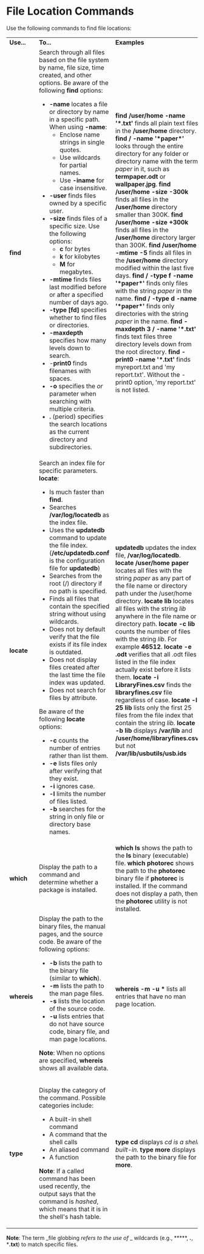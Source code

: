 # File Location Commands

Use the following commands to find file locations:

<table>

<tr> <td><b>Use...</b></td> <td><b>To...</b></td> <td><b>Examples</b></td>

</tr>

<tr> <td><b>find</b></td> <td>Search through all files based on the file
system by name, file size, time created, and other options. Be aware of the
following <b>find</b> options:

<ul>

<li><b>-name </b>locates a file or directory by name in a specific path. When
using <b>-name</b>:

<ul>

<li>Enclose name strings in single quotes.

</li>

<li>Use wildcards for partial names.

</li>

<li>Use <b>-iname</b> for case insensitive.

</li>

</ul>

</li>

<li><b>-user</b> finds files owned by a specific user.

</li>

<li><b>-size </b>finds files of a specific size. Use the following options:

<ul>

<li><b>c</b> for bytes

</li>

<li><b>k</b> for kilobytes

</li>

<li><b>M</b> for megabytes.

</li>

</ul>

</li>

<li><b>-mtime </b>finds files last modified before or after a specified number
of days ago.

</li>

<li><b>-type [fd]</b> specifies whether to find files or directories.

</li>

<li><b>-maxdepth</b> specifies how many levels down to search.

</li>

<li>-<b>print0 </b>finds filenames with spaces.

</li>

<li><b>-o</b> specifies the <i>or</i> parameter when searching with multiple
criteria.

</li>

<li><b>.</b> (period) specifies the search locations as the current directory
and subdirectories.

</li>

</ul> </td> <td><b>find /user/home -name '*.txt'</b> finds all plain text
files in the <b>/user/home</b> directory.  
<b>find / -name '*paper*'</b> looks through the entire directory for any
folder or directory name with the term <i>paper</i> in it, such as <b>
termpaper.odt</b> or <b>wallpaper.jpg</b>.<b>  
find /user/home -size -300k</b> finds all files in the <b>/user/home</b>
directory smaller than 300K.  
<b>find /user/home -size +300k</b> finds all files in the <b>/user/home</b>
directory larger than 300K.  
<b>find /user/home -mtime -5</b> finds all files in the <b>/user/home</b>
directory modified within the last five days.  
<b>find / -type f -name '*paper*' </b>finds only files with the string
<i>paper</i> in the name.  
<b>find / -type d -name '*paper*'</b> finds only directories with the string
<i>paper</i> in the name.<b>  
find -maxdepth 3 / -name '*.txt' </b>finds text files three directory levels
down from the root directory.  
<b>find -print0 -name '*.txt'</b> finds myreport.txt and 'my report.txt'.
Without the -print0 option, 'my report.txt' is not listed.</td>

</tr>

<tr> <td><b>locate</b></td> <td>Search an index file for specific parameters.
<b>locate</b>:

<ul>

<li>Is much faster than <b>find</b>.

</li>

<li>Searches <b>/var/log/locatedb</b> as the index file.

</li>

<li>Uses the <b>updatedb</b> command to update the file index.
(<b>/etc/updatedb.conf</b> is the configuration file for <b>updatedb</b>)

</li>

<li>Searches from the root (/) directory if no path is specified.

</li>

<li>Finds all files that contain the specified string without using wildcards.

</li>

<li>Does not by default verify that the file exists if its file index is
outdated.

</li>

<li>Does not display files created after the last time the file index was
updated.

</li>

<li>Does not search for files by attribute.

</li>

</ul>

Be aware of the following <b>locate</b> options:

<ul>

<li><b>-c </b>counts the number of entries rather than list them.

</li>

<li><b>-e </b>lists files only after verifying that they exist.

</li>

<li><b>-i </b>ignores case.

</li>

<li><b>-l </b>limits the number of files listed.

</li>

<li><b>-b </b>searches for the string in only file or directory base names.

</li>

</ul> </td> <td><b>updatedb </b>updates the index file,
<b>/var/log/locatedb</b>.<b>  
locate /user/home paper</b> locates all files with the string <i>paper</i> as
any part of the file name or directory path under the /user/home directory.<b>  
locate lib</b> locates all files with the string <i>lib</i> anywhere in the
file name or directory path.  
<b>locate -c lib </b>counts the number of files with the string <i>lib</i>.
For example <b>46512</b>.  
<b>locate -e .odt </b>verifies that all .odt files listed in the file index
actually exist before it lists them.  
<b>locate -i LibraryFines.csv</b> finds the <b>libraryfines.csv</b> file
regardless of case.  
<b>locate -l 25 lib</b> lists only the first 25 files from the file index that
contain the string <i>lib</i>.<b>  
locate -b lib</b> displays<b> /var/lib</b> and
<b>/user/home/libraryfines.csv</b> but not
<b>/var/lib/usbutils/usb.ids</b></td>

</tr>

<tr> <td><b>which</b></td> <td>Display the path to a command and determine
whether a package is installed.</td> <td><b>which ls</b> shows the path to the
<b>ls</b> binary (executable) file.<b>  
which photorec</b> shows the path to the <b>photorec</b> binary file if
<b>photorec</b> is installed. If the command does not display a path, then the
<b>photorec</b> utility is not installed.</td>

</tr>

<tr> <td><b>whereis</b></td> <td>Display the path to the binary files, the
manual pages, and the source code. Be aware of the following options:

<ul>

<li><b>-b </b>lists the path to the binary file (similar to <b>which</b>).

</li>

<li><b>-m </b>lists the path to the man page files.

</li>

<li><b>-s </b>lists the location of the source code.

</li>

<li><b>-u </b>lists entries that do not have source code, binary file, and man
page locations.

</li>

</ul>

<b>Note</b>: When no options are specified, <b>whereis</b> shows all available
data.

</td> <td><b>whereis -m -u *</b> lists all entries that have no man page
location.</td>

</tr>

<tr> <td><b>type</b> </td> <td>

Display the category of the command. Possible categories include:

<ul>

<li>A built-in shell command

</li>

<li>A command that the shell calls

</li>

<li>An aliased command

</li>

<li>A function

</li>

</ul>

<b>Note</b>: If a called command has been used recently, the output says that
the command is <i>hashed</i>, which means that it is in the shell's hash
table.

</td> <td><b>type cd</b> displays <i>cd is a shell built-in.</i>  
<b>type more</b> displays the path to the binary file for <b>more</b>. </td>

</tr> </table>

**Note**: The term _file globbing _refers to the use of_ _ wildcards (e.g., *****, ***.***, ***.txt**) to match specific files.

